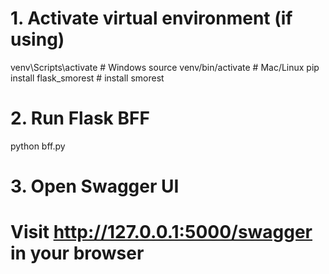 # 1. Activate virtual environment (if using)
venv\Scripts\activate   # Windows
source venv/bin/activate  # Mac/Linux
pip install flask_smorest # install smorest

# 2. Run Flask BFF
python bff.py

# 3. Open Swagger UI
# Visit http://127.0.0.1:5000/swagger in your browser
